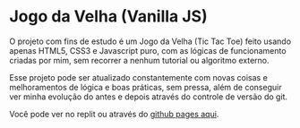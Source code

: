 # Jogo da Velha (Vanilla JS)

O projeto com fins de estudo é um Jogo da Velha (Tic Tac Toe) feito usando apenas HTML5, CSS3 e Javascript puro, com as lógicas de funcionamento criadas por mim, sem recorrer a nenhum tutorial ou algoritmo externo. 

Esse projeto pode ser atualizado constantemente com novas coisas e melhoramentos de lógica e boas práticas, sem pressa, além de conseguir ver minha evolução do antes e depois através do controle de versão do git.

Você pode ver no replit ou através do [github pages aqui](https://mblithium.github.io/Jogo-da-Velha-Vanilla-HTML5-CSS3-JS-/).